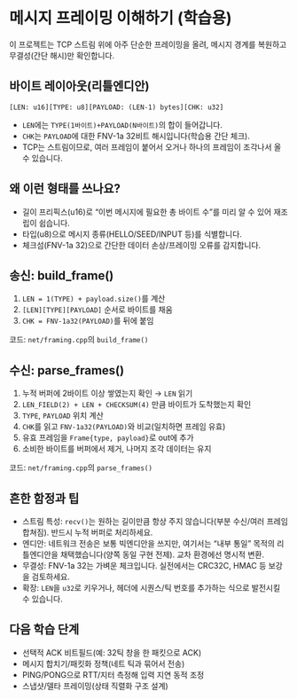 # 메시지 프레이밍 이해하기 (학습용)

이 프로젝트는 TCP 스트림 위에 아주 단순한 프레이밍을 올려, 메시지 경계를 복원하고 무결성(간단 해시)만 확인합니다.

## 바이트 레이아웃(리틀엔디안)

```
[LEN: u16][TYPE: u8][PAYLOAD: (LEN-1) bytes][CHK: u32]
```

- `LEN`에는 `TYPE(1바이트)+PAYLOAD(N바이트)`의 합이 들어갑니다.
- `CHK`는 `PAYLOAD`에 대한 FNV-1a 32비트 해시입니다(학습용 간단 체크).
- TCP는 스트림이므로, 여러 프레임이 붙어서 오거나 하나의 프레임이 조각나서 올 수 있습니다.

## 왜 이런 형태를 쓰나요?

- 길이 프리픽스(u16)로 “이번 메시지에 필요한 총 바이트 수”를 미리 알 수 있어 재조립이 쉽습니다.
- 타입(u8)으로 메시지 종류(HELLO/SEED/INPUT 등)를 식별합니다.
- 체크섬(FNV-1a 32)으로 간단한 데이터 손상/프레이밍 오류를 감지합니다.

## 송신: build_frame()

1. `LEN = 1(TYPE) + payload.size()`를 계산
2. `[LEN][TYPE][PAYLOAD]` 순서로 바이트를 채움
3. `CHK = FNV-1a32(PAYLOAD)`를 뒤에 붙임

코드: `net/framing.cpp`의 `build_frame()`

## 수신: parse_frames()

1. 누적 버퍼에 2바이트 이상 쌓였는지 확인 → `LEN` 읽기
2. `LEN_FIELD(2) + LEN + CHECKSUM(4)` 만큼 바이트가 도착했는지 확인
3. `TYPE`, `PAYLOAD` 위치 계산
4. `CHK`를 읽고 `FNV-1a32(PAYLOAD)`와 비교(일치하면 프레임 유효)
5. 유효 프레임을 `Frame{type, payload}`로 out에 추가
6. 소비한 바이트를 버퍼에서 제거, 나머지 조각 데이터는 유지

코드: `net/framing.cpp`의 `parse_frames()`

## 흔한 함정과 팁

- 스트림 특성: `recv()`는 원하는 길이만큼 항상 주지 않습니다(부분 수신/여러 프레임 합쳐짐). 반드시 누적 버퍼로 처리하세요.
- 엔디안: 네트워크 전송은 보통 빅엔디안을 쓰지만, 여기서는 “내부 통일” 목적의 리틀엔디안을 채택했습니다(양쪽 동일 구현 전제). 교차 환경에선 명시적 변환.
- 무결성: FNV-1a 32는 가벼운 체크입니다. 실전에서는 CRC32C, HMAC 등 보강을 검토하세요.
- 확장: `LEN`을 `u32`로 키우거나, 헤더에 시퀀스/틱 번호를 추가하는 식으로 발전시킬 수 있습니다.

## 다음 학습 단계

- 선택적 ACK 비트필드(예: 32틱 창을 한 패킷으로 ACK)
- 메시지 합치기/패킷화 정책(네트 틱과 묶어서 전송)
- PING/PONG으로 RTT/지터 측정해 입력 지연 동적 조정
- 스냅샷/델타 프레이밍(상태 직렬화 구조 설계)

